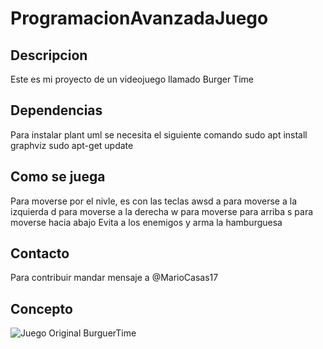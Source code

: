 # ProgramacionAvanzadaJuego

## Descripcion

Este es mi proyecto de un videojuego llamado Burger Time

## Dependencias 
Para instalar plant uml se necesita el siguiente comando
sudo apt install graphviz
sudo apt-get update

## Como se juega
Para moverse por el nivle, es con las teclas awsd
a para moverse a la izquierda
d para moverse a la derecha
w para moverse para arriba
s para moverse hacia abajo
Evita a los enemigos y arma la hamburguesa

## Contacto

Para contribuir mandar mensaje a @MarioCasas17

## Concepto 
![Juego Original BurguerTime](https://pixelmaniacos.com/wp-content/uploads/2020/02/burgertime_banner.png)

